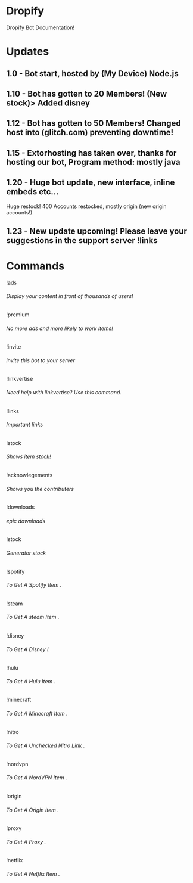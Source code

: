 # Dropify
Dropify Bot Documentation!

# Updates
## 1.0 - Bot start, hosted by (My Device) Node.js

## 1.10 - Bot has gotten to 20 Members! (New stock)> Added disney

## 1.12 - Bot has gotten to 50 Members! Changed host into (glitch.com) preventing downtime!

## 1.15 - Extorhosting has taken over, thanks for hosting our bot, Program method: mostly java

## 1.20 - Huge bot update, new interface, inline embeds etc... 
Huge restock! 400 Accounts restocked, mostly origin (new origin accounts!)

## 1.23 - New update upcoming! Please leave your suggestions in the support server !links

# Commands
!ads 
###### Display your content in front of thousands of users!

!premium 
###### No more ads and more likely to work items!

!invite 
###### invite this bot to your server

!linkvertise 
###### Need help with linkvertise? Use this command.

!links 
###### Important links

!stock 
###### Shows item stock!

!acknowlegements 
###### Shows you the contributers

!downloads 
###### epic downloads

!stock 
###### Generator stock

!spotify 
###### To Get A Spotify Item .

!steam 
###### To Get A steam Item .

!disney 
###### To Get A Disney I.

!hulu 
###### To Get A Hulu Item .

!minecraft 
###### To Get A Minecraft Item .

!nitro 
###### To Get A Unchecked Nitro Link .

!nordvpn 
###### To Get A NordVPN Item .

!origin 
###### To Get A Origin Item .

!proxy 
###### To Get A Proxy .

!netflix 
###### To Get A Netflix Item .





